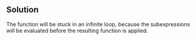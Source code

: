 ## Solution

The function will be stuck in an infinite loop, because the subexpressions will be evaluated before the resulting function is applied.
